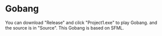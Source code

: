 # Gobang
You can download "Release" and cilck "Project1.exe" to play Gobang.
and the source is in "Source".
This Gobang is based on SFML.
